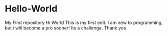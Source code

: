 # Hello-World
My First repository
Hi World
This is my first edit. I am new to programming, but i will become a pro sooner! Its a challenge.
Thank you
